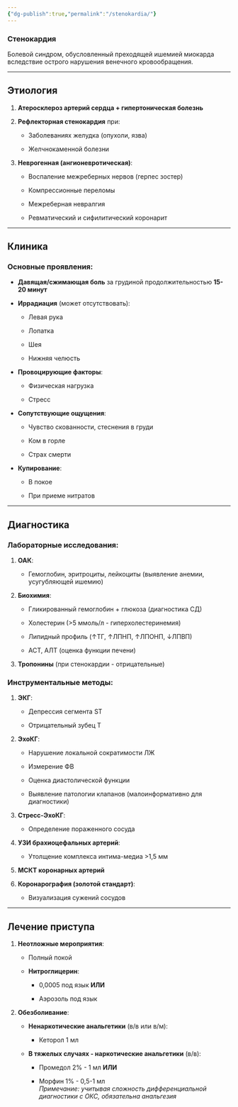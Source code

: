 ```yaml
---
{"dg-publish":true,"permalink":"/stenokardia/"}
---
```


### **Стенокардия**

Болевой синдром, обусловленный преходящей ишемией миокарда вследствие острого нарушения венечного кровообращения.

---

## **Этиология**

1. **Атеросклероз артерий сердца + гипертоническая болезнь**
    
2. **Рефлекторная стенокардия** при:
    
    - Заболеваниях желудка (опухоли, язва)
        
    - Желчнокаменной болезни
        
3. **Неврогенная (ангионевротическая)**:
    
    - Воспаление межреберных нервов (герпес зостер)
        
    - Компрессионные переломы
        
    - Межреберная невралгия
        
    - Ревматический и сифилитический коронарит
        

---

## **Клиника**

### **Основные проявления**:

- **Давящая/сжимающая боль** за грудиной продолжительностью **15-20 минут**
    
- **Иррадиация** (может отсутствовать):
    
    - Левая рука
        
    - Лопатка
        
    - Шея
        
    - Нижняя челюсть
        
- **Провоцирующие факторы**:
    
    - Физическая нагрузка
        
    - Стресс
        
- **Сопутствующие ощущения**:
    
    - Чувство скованности, стеснения в груди
        
    - Ком в горле
        
    - Страх смерти
        
- **Купирование**:
    
    - В покое
        
    - При приеме нитратов
        

---

## **Диагностика**

### **Лабораторные исследования**:

1. **ОАК**:
    
    - Гемоглобин, эритроциты, лейкоциты (выявление анемии, усугубляющей ишемию)
        
2. **Биохимия**:
    
    - Гликированный гемоглобин + глюкоза (диагностика СД)
        
    - Холестерин (>5 ммоль/л - гиперхолестеринемия)
        
    - Липидный профиль (↑ТГ, ↑ЛПНП, ↑ЛПОНП, ↓ЛПВП)
        
    - АСТ, АЛТ (оценка функции печени)
        
3. **Тропонины** (при стенокардии - отрицательные)
    

### **Инструментальные методы**:

1. **ЭКГ**:
    
    - Депрессия сегмента ST
        
    - Отрицательный зубец Т
        
2. **ЭхоКГ**:
    
    - Нарушение локальной сократимости ЛЖ
        
    - Измерение ФВ
        
    - Оценка диастолической функции
        
    - Выявление патологии клапанов (малоинформативно для диагностики)
        
3. **Стресс-ЭхоКГ**:
    
    - Определение пораженного сосуда
        
4. **УЗИ брахиоцефальных артерий**:
    
    - Утолщение комплекса интима-медиа >1,5 мм
        
5. **МСКТ коронарных артерий**
    
6. **Коронарография (золотой стандарт)**:
    
    - Визуализация сужений сосудов
        

---

## **Лечение приступа**

1. **Неотложные мероприятия**:
    
    - Полный покой
        
    - **Нитроглицерин**:
        
        - 0,0005 под язык **ИЛИ**
            
        - Аэрозоль под язык
            
2. **Обезболивание**:
    
    - **Ненаркотические анальгетики** (в/в или в/м):
        
        - Кеторол 1 мл
            
    - **В тяжелых случаях - наркотические анальгетики** (в/в):
        
        - Промедол 2% - 1 мл **ИЛИ**
            
        - Морфин 1% - 0,5-1 мл  
            _Примечание: учитывая сложность дифференциальной диагностики с ОКС, обязательна анальгезия_